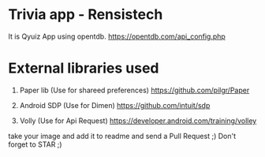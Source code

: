 #  Trivia app - Rensistech
It is Qyuiz App using opentdb.
https://opentdb.com/api_config.php


# External libraries used 

1. Paper lib (Use for shareed preferences)
https://github.com/pilgr/Paper


2. Android SDP (Use for Dimen)
https://github.com/intuit/sdp


3. Volly (Use for Api Request)
https://developer.android.com/training/volley



take your image and add it to readme and send a Pull Request ;) 
Don't forget to STAR ;)
